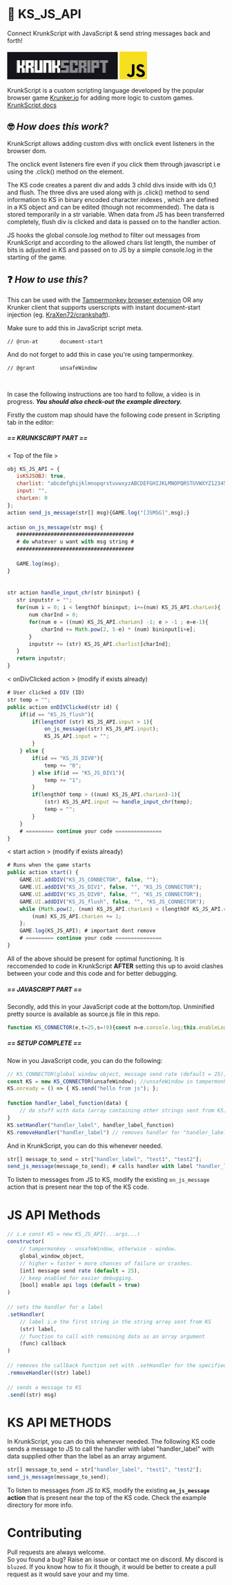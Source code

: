 # 🚀 KS_JS_API
Connect KrunkScript with JavaScript & send string messages back and forth! <br> <br> 
![kslogo](https://github.com/BluZed/KS_JS_API/blob/main/assets/logo.png?raw=true) ![jslogo](https://github.com/BluZed/KS_JS_API/blob/main/assets/jslogo.jpg?raw=true)

KrunkScript is a custom scripting language developed by the popular browser game [Krunker.io](https://krunker.io) for adding more logic to custom games.
[KrunkScript docs](https://docs.krunker.io/#/./files/scripting)

## 🤓 ***How does this work?***
KrunkScript allows adding custom divs with onclick event listeners in the browser dom.

The onclick event listeners fire even if you click them through javascript i.e using the .click() method on the element.

The KS code creates a parent div and adds 3 child divs inside with ids 0,1 and flush. 
The three divs are used along with js .click() method to send information to KS in binary encoded character indexes , which are defined in a KS object and can be edited (though not recommended).
The data is stored temporarily in a str variable. When data from JS has been transferred completely, flush div is clicked and data is passed on to the handler action.

JS hooks the global console.log method to filter out messages from KrunkScript and according to the allowed chars list length, the number of bits is adjusted in KS and passed on to JS by a simple console.log in the starting of the game.


## ❓ ***How to use this?***
This can be used with the [Tampermonkey browser extension](https://www.tampermonkey.net/)  OR any Krunker client that supports userscripts with instant document-start injection (eg. [KraXen72/crankshaft](https://github.com/KraXen72/crankshaft)).

Make sure to add this in JavaScript script meta.
```
// @run-at       document-start
```
And do not forget to add this in case you're using tampermonkey.
```
// @grant        unsafeWindow
```
<br>

In case the following instructions are too hard to follow, a video is in progress.
***You should also check-out the example directory.***

Firstly the custom map should have the following code present in Scripting tab in the editor:

##### == KRUNKSCRIPT PART ==
 < Top of the file >
 ```js
 obj KS_JS_API = {
	isKSJSOBJ: true,
	charlist: "abcdefghijklmnopqrstuvwxyzABCDEFGHIJKLMNOPQRSTUVWXYZ1234567890 _",
	input: "",
	charLen: 0
};
action send_js_message(str[] msg){GAME.log("[JSMSG]",msg);}

action on_js_message(str msg) {
    ######################################
    # do whatever u want with msg string #
    ######################################
    
	GAME.log(msg);
}


str action handle_input_chr(str bininput) {
    str inputstr = "";
	for(num i = 0; i < lengthOf bininput; i+=(num) KS_JS_API.charLen){
		num charInd = 0;
		for(num e = ((num) KS_JS_API.charLen) -1; e > -1 ; e=e-1){
			charInd += Math.pow(2, 5-e) * (num) bininput[i+e];
		}
		inputstr += (str) KS_JS_API.charlist[charInd];
	}
    return inputstr;
}
 ```
< onDivClicked action > (modify if exists already)
```js
# User clicked a DIV (ID)
str temp = "";
public action onDIVClicked(str id) {
	if(id == "KS_JS_flush"){
		if(lengthOf (str) KS_JS_API.input > 1){
			on_js_message((str) KS_JS_API.input);
	        KS_JS_API.input = "";
		}
	} else {
		if(id == "KS_JS_DIV0"){
		    temp += "0";
	    } else if(id == "KS_JS_DIV1"){
		    temp += "1";
	    }
		if(lengthOf temp > ((num) KS_JS_API.charLen)-1){
			(str) KS_JS_API.input += handle_input_chr(temp);
		    temp = "";
		}
	}
    # ========= continue your code ===============
}
```
< start action >  (modify if exists already)
```js
# Runs when the game starts
public action start() {
	GAME.UI.addDIV("KS_JS_CONNECTOR", false, "");
    GAME.UI.addDIV("KS_JS_DIV1", false, "", "KS_JS_CONNECTOR");
    GAME.UI.addDIV("KS_JS_DIV0", false, "", "KS_JS_CONNECTOR");
    GAME.UI.addDIV("KS_JS_flush", false, "", "KS_JS_CONNECTOR");
    while (Math.pow(2, (num) KS_JS_API.charLen) < (lengthOf KS_JS_API.charlist)){
	    (num) KS_JS_API.charLen += 1;
    };
    GAME.log(KS_JS_API); # important dont remove
    # ========= continue your code ===============
}
```
All of the above should be present for optimal functioning. 
It is reccomended to code in KrunkScript **AFTER** setting this up to avoid clashes between your code and this code and for better debugging.

##### == JAVASCRIPT PART ==
Secondly, add this in your JavaScript code at the bottom/top.
Unminified pretty source is available as source.js file in this repo.
```js
function KS_CONNECTOR(e,t=25,s=!0){const n=e.console.log;this.enableLogs=s;const l={default:"yellow",error:"red"},r=(e,t="default")=>{this.enableLogs&&e&&n("%c[KS_JS_API] "+e.toString(),`color: ${l[t]||l.default}; background-color: #171717`)};let o=null,i=!1;this.isReady=!1,Object.defineProperty(this,"onready",{set:e=>{this.isReady?e():this._actual_onready_=e},get:()=>this._actual_onready_||null}),this.handlers={log:n},this.setHandler=(e,t)=>{this.handlers[e]=t},this.removeHandler=e=>{delete this.handlers[e]},this.send=e=>{if(!o)return r("(NOT READY) API_OBJECT_NONEXISTENT Could not send message!","error");let s=[];for(const t of e)if(o.charlist.includes(t)){const e=o.charlist.indexOf(t);if(e>Math.pow(2,o.charLen))r("FATAL PACKET LOSS. INDEX > 2**CHARLEN. RARE ERROR ENCOUNTERED","error");else{let t=h(e,o.charLen);s=s.concat(t)}}let n=0;!function e(){let l=!1;for(let e=0;e<t;e++)n<s.length?(s[n]?o.C_one.click():o.C_zero.click(),n+=1):(o.C_flush.click(),l=!0);l||requestIdleCallback(e)}()};const a=e=>{if(this.handlers[e[0]]){const t=e[0];e.shift(),this.handlers[t](e)}else r("Message recieved from KS but no handler present. Label: "+e[0],"error")};var c,d;function h(e,t){let s=[],n=e;for(;n>0;)s.unshift(n%2),n=Math.floor(n/2);for(;s.length<t;)s.unshift(0);return s}c=()=>e.getGameActivity,d=()=>{const t=e.getGameActivity();i="Guest"!==t.user&&!t.isCustom,r(i?"Disabled due to game being pub":null,"error")},new Promise((e=>{let t=!1,s=setInterval((()=>{c()&&(t=!0,clearInterval(s)),t&&(t=!1,e())}),100)})).then(d),e.console.log=(...e)=>{let t=!1;if(!i&&e[0]&&e[0].includes("[KRUNKSCRIPT] "))if(o){if(e[0].includes("[JSMSG]")){try{a(JSON.parse(e[0].replace("%c[KRUNKSCRIPT]","").replace("[JSMSG]","")))}catch(e){n(e)}t=!0}}else try{const s=e[0].substring(e[0].indexOf("{"),e[0].lastIndexOf("}")+1),n=JSON.parse(s);n.isKSJSOBJ&&(o=n,r("KS JS API Ready!"),o.C_one=document.getElementById("KS_JS_DIV1"),o.C_zero=document.getElementById("KS_JS_DIV0"),o.C_flush=document.getElementById("KS_JS_flush"),this.isReady=!0,"function"==typeof this.onready&&this.onready(),t=!0)}catch{}if(!t)return n(...e)}}
```
##### == SETUP COMPLETE ==
Now in you JavaScript code, you can do the following:
```js
// KS_CONNECTOR(global window object, message send rate (default = 25), enable API logs (default = true))
const KS = new KS_CONNECTOR(unsafeWindow); //unsafeWindow in tampermonkey, window in any other script.
KS.onready = () => { KS.send("hello from js"); };

function handler_label_function(data) {
    // do stuff with data (array containing other strings sent from KS)
}
KS.setHandler("handler_label", handler_label_function)
KS.removeHandler("handler_label") // removes handler for "handler_label"
```

And in KrunkScript, you can do this whenever needed.
```js
str[] message_to_send = str["handler_label", "test1", "test2"];
send_js_message(message_to_send); # calls handler with label "handler_label" with data supplied other than the label as an array argument.
```
To listen to messages from JS to KS, modify the existing `on_js_message` action that is present near the top of the KS code.

# JS API Methods
```js
// i.e const KS = new KS_JS_API(...args...)
constructor(
    // tampermonkey - unsafeWindow, otherwise - window.
    global_window_object, 
    // higher = faster + more chances of failure or crashes.
    [int] message send rate (default = 25), 
    // keep enabled for easier debugging. 
    [bool] enable api logs (default = true)
)

// sets the handler for a label
.setHandler(
    // label i.e the first string in the string array sent from KS
    (str) label, 
    // function to call with remaining data as an array argument
    (func) callback
)

// removes the callback function set with .setHandler for the specified label.
.removeHandler((str) label)

// sends a message to KS
.send((str) msg)
```

# KS API METHODS 
In KrunkScript, you can do this whenever needed.
The following KS code sends a message to JS to call the handler with label "handler_label" with data supplied other than the label as an array argument.
```js
str[] message_to_send = str["handler_label", "test1", "test2"];
send_js_message(message_to_send); 
```
To listen to messages *from* JS *to* KS, modify the existing **`on_js_message` action** that is present near the top of the KS code.
Check the example directory for more info.

# Contributing
Pull requests are always welcome.<br>
So you found a bug? Raise an issue or contact me on discord. My discord is `bluzed`. If you know how to fix it though, it would be better to create a pull request as it would save your and my time.
